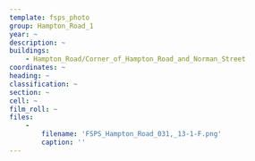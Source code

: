 ```yaml
---
template: fsps_photo
group: Hampton_Road_1
year: ~
description: ~
buildings:
    - Hampton_Road/Corner_of_Hampton_Road_and_Norman_Street
coordinates: ~
heading: ~
classification: ~
section: ~
cell: ~
film_roll: ~
files:
    -
        filename: 'FSPS_Hampton_Road_031,_13-1-F.png'
        caption: ''
---
```


